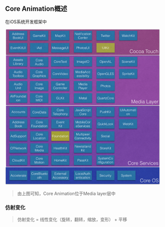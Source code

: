 ## Core Animation概述

在iOS系统开发框架中

![iOS开发框架][1]

> 由上图可知，Core Animation位于Media layer层中


### 仿射变化

> 仿射变化 = 线性变化（旋转，翻转，缩放，变形） + 平移




[1]: pic/iOS_Framework.png

